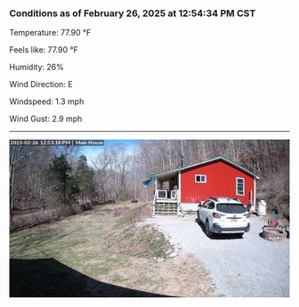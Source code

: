 ### Conditions as of February 26, 2025 at 12:54:34 PM CST 

Temperature: 77.90 &deg;F

Feels like: 77.90 &deg;F

Humidity: 26%

Wind Direction: E

Windspeed: 1.3 mph

Wind Gust: 2.9 mph

---

<img src="./images/latest.jpeg"/>

